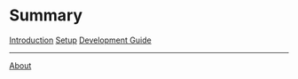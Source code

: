 # Summary
[Introduction](intro.md)
[Setup](setup.md)
[Development Guide](dev/guide.md)

--------------
[About](about.md)
